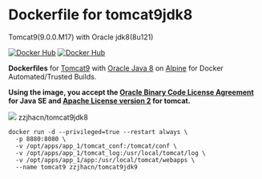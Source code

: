 # Dockerfile for tomcat9jdk8
Tomcat9(9.0.0.M17) with Oracle jdk8(8u121)

[![Docker Hub](https://img.shields.io/docker/pulls/zzjhacn/tomcat9jdk8.svg?style=flat)](https://registry.hub.docker.com/u/zzjhacn/tomcat9jdk8/)
[![Docker Hub](https://img.shields.io/docker/stars/zzjhacn/tomcat9jdk8.svg?style=flat)](https://registry.hub.docker.com/u/zzjhacn/tomcat9jdk8/)

**Dockerfiles** for [Tomcat9](https://tomcat.apache.org) with [Oracle Java 8](http://www.oracle.com/technetwork/java/index.html) on [Alpine](https://registry.hub.docker.com/_/alpine/) for Docker Automated/Trusted Builds.

**Using the image, you accept the [Oracle Binary Code License Agreement](http://www.oracle.com/technetwork/java/javase/terms/license/index.html) for Java SE and [Apache License version 2](http://www.apache.org/licenses) for tomcat.**

[![](https://img.shields.io/badge/size-78MB-blue.svg)]() zzjhacn/tomcat9jdk8

```
docker run -d --privileged=true --restart always \
  -p 8880:8080 \
  -v /opt/apps/app_1/tomcat_conf:/tomcat/conf \
  -v /opt/apps/app_1/tomcat_log:/usr/local/tomcat/log \
  -v /opt/apps/app_1/app:/usr/local/tomcat/webapps \
  --name tomcat9 zzjhacn/tomcat9jdk9
```
